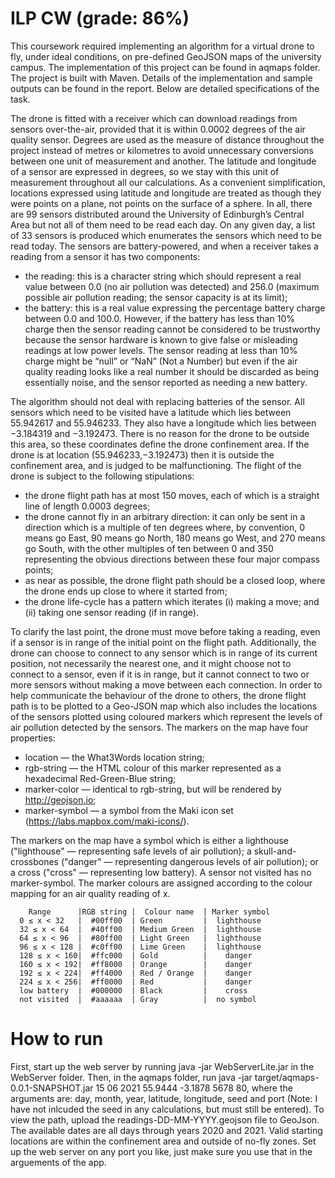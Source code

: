 # ILP CW (grade: 86%)

This coursework required implementing an algorithm for a virtual drone to fly, under ideal conditions, on pre-defined GeoJSON maps of the university campus.
The implementation of this project can be found in aqmaps folder. The project is built with Maven. Details of the implementation and sample outputs can be found in the report. Below are detailed specifications of the task.

The drone is fitted with a receiver which can download readings from sensors over-the-air, provided that it is within 0.0002 degrees of the air quality sensor. Degrees are used as the measure of distance throughout the project instead of metres or kilometres to avoid unnecessary conversions between one unit of measurement and another. The latitude and longitude of a sensor are expressed in degrees, so we stay with this unit of measurement throughout all our calculations. As a convenient simplification, locations expressed using latitude and longitude are treated as though they were points on a plane, not points on the surface of a sphere.
In all, there are 99 sensors distributed around the University of Edinburgh’s Central Area but not all of them need to be read each day. On any given day, a list of 33 sensors is produced which enumerates the sensors which need to be read today. The sensors are battery-powered, and when a receiver takes a reading from a sensor it has two components:
* the reading: this is a character string which should represent a real value between 0.0 (no air pollution was detected) and 256.0 (maximum possible air pollution reading; the sensor capacity is at its limit);
* the battery: this is a real value expressing the percentage battery charge between 0.0 and 100.0. However, if the battery has less than 10% charge then the sensor reading cannot be considered to be trustworthy because the sensor hardware is known to give false or misleading readings at low power levels. The sensor reading at less than 10% charge might be “null” or “NaN” (Not a Number) but even if the air quality reading looks like a real number it should be discarded as being essentially noise, and the sensor reported
as needing a new battery.

The algorithm should not deal with replacing batteries of the sensor.
All sensors which need to be visited have a latitude which lies between 55.942617 and 55.946233. They also have a longitude which lies between −3.184319 and −3.192473. There is no reason for the drone to be outside this area, so these coordinates define the drone confinement area. If the drone is at location (55.946233,−3.192473) then it is outside the confinement area, and is judged to be malfunctioning.
The flight of the drone is subject to the following stipulations:
* the drone flight path has at most 150 moves, each of which is a straight line of length 0.0003 degrees;
* the drone cannot fly in an arbitrary direction: it can only be sent in a direction which is a multiple of ten degrees where, by convention, 0 means go East, 90 means go North, 180 means go West, and 270 means go South, with the other multiples of ten between 0 and 350 representing the obvious directions between these four major compass points;
* as near as possible, the drone flight path should be a closed loop, where the drone ends up close to where it started from;
* the drone life-cycle has a pattern which iterates (i) making a move; and (ii) taking one sensor reading (if in range).

To clarify the last point, the drone must move before taking a reading, even if a sensor is in range of the initial point on the flight path. Additionally, the drone can choose to connect to any sensor which is in range of its current position, not necessarily the nearest one, and it might choose not to connect to a sensor, even if it is in range, but it cannot connect to two or more sensors without making a move between each connection.
In order to help communicate the behaviour of the drone to others, the drone flight path is to be plotted to a Geo-JSON map which also includes the locations of the sensors plotted using coloured markers which represent the levels of air pollution detected by the sensors. The markers on the map have four properties:
* location — the What3Words location string;
* rgb-string — the HTML colour of this marker represented as a hexadecimal Red-Green-Blue string;
* marker-color — identical to rgb-string, but will be rendered by http://geojson.io;
* marker-symbol — a symbol from the Maki icon set (https://labs.mapbox.com/maki-icons/).

The markers on the map have a symbol which is either a lighthouse ("lighthouse" — representing safe levels of air pollution); a skull-and-crossbones ("danger" — representing dangerous levels of air pollution); or a cross ("cross" — representing low battery). A sensor not visited has no marker-symbol. The marker colours are assigned according to the colour mapping for an air quality reading of x.

        Range      |RGB string |  Colour name  | Marker symbol
      0 ≤ x < 32   |  #00ff00  | Green         |  lighthouse
      32 ≤ x < 64  |  #40ff00  | Medium Green  |  lighthouse
      64 ≤ x < 96  |  #80ff00  | Light Green   |  lighthouse
      96 ≤ x < 128 |  #c0ff00  | Lime Green    |  lighthouse
      128 ≤ x < 160|  #ffc000  | Gold          |    danger
      160 ≤ x < 192|  #ff8000  | Orange        |    danger
      192 ≤ x < 224|  #ff4000  | Red / Orange  |    danger
      224 ≤ x < 256|  #ff0000  | Red           |    danger
      low battery  |  #000000  | Black         |    cross
      not visited  |  #aaaaaa  | Gray          |  no symbol

# How to run
First, start up the web server by running java -jar WebServerLite.jar in the WebServer folder.
Then, in the aqmaps folder, run java -jar target/aqmaps-0.0.1-SNAPSHOT.jar 15 06 2021 55.9444 -3.1878 5678 80, where the arguments are: day, month, year, latitude, longitude, seed and port (Note: I have not inlcuded the seed in any calculations, but must still be entered). To view the path, upload the readings-DD-MM-YYYY.geojson file to GeoJson.
The available dates are all days through years 2020 and 2021.
Valid starting locations are within the confinement area and outside of no-fly zones.
Set up the web server on any port you like, just make sure you use that in the arguements of the app.

